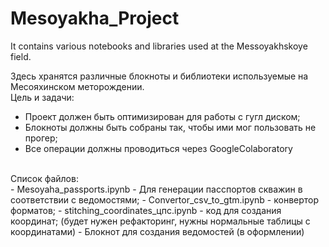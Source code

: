 # Mesoyakha_Project
It contains various notebooks and libraries used at the Messoyakhskoye field.

Здесь хранятся различные блокноты и библиотеки используемые на Месояхинском меторождении.<br />
Цель и задачи:<br />
- Проект должен быть оптимизирован для работы с гугл диском;
- Блокноты должны быть собраны так, чтобы ими мог пользовать не прогер;
- Все операции должны проводиться через GoogleColaboratory
<br />
Список файлов:<br />
- Mesoyaha_passports.ipynb - Для генерации пасспортов скважин в соответствии с ведомостями; 
- Convertor_csv_to_gtm.ipynb - конвертор форматов; 
- stitching_coordinates_цпс.ipynb - код для создания координат; (будет нужен рефакторинг, нужны нормальные таблицы с координатами)
- Блокнот для создания ведомостей (в оформлении)

